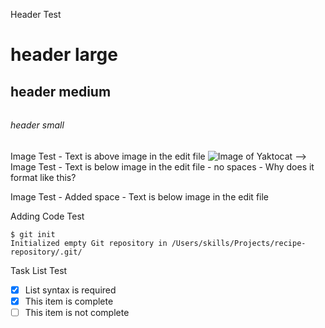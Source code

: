 Header Test

# <h1> header large

## <h2> header medium

###### <h6> header small

Image Test - Text is above image in the edit file
![Image of Yaktocat](https://octodex.github.com/images/yaktocat.png)
--> Image Test - Text is below image in the edit file - no spaces - Why does it format like this?

Image Test - Added space - Text is below image in the edit file

Adding Code Test
```
$ git init
Initialized empty Git repository in /Users/skills/Projects/recipe-repository/.git/
```
Task List Test
- [x] List syntax is required
- [x] This item is complete
- [ ] This item is not complete
